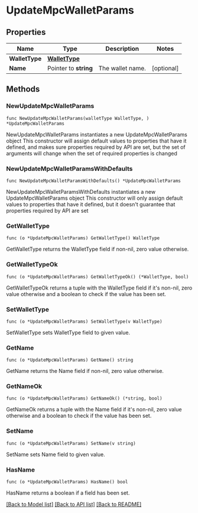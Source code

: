 # UpdateMpcWalletParams

## Properties

Name | Type | Description | Notes
------------ | ------------- | ------------- | -------------
**WalletType** | [**WalletType**](WalletType.md) |  | 
**Name** | Pointer to **string** | The wallet name. | [optional] 

## Methods

### NewUpdateMpcWalletParams

`func NewUpdateMpcWalletParams(walletType WalletType, ) *UpdateMpcWalletParams`

NewUpdateMpcWalletParams instantiates a new UpdateMpcWalletParams object
This constructor will assign default values to properties that have it defined,
and makes sure properties required by API are set, but the set of arguments
will change when the set of required properties is changed

### NewUpdateMpcWalletParamsWithDefaults

`func NewUpdateMpcWalletParamsWithDefaults() *UpdateMpcWalletParams`

NewUpdateMpcWalletParamsWithDefaults instantiates a new UpdateMpcWalletParams object
This constructor will only assign default values to properties that have it defined,
but it doesn't guarantee that properties required by API are set

### GetWalletType

`func (o *UpdateMpcWalletParams) GetWalletType() WalletType`

GetWalletType returns the WalletType field if non-nil, zero value otherwise.

### GetWalletTypeOk

`func (o *UpdateMpcWalletParams) GetWalletTypeOk() (*WalletType, bool)`

GetWalletTypeOk returns a tuple with the WalletType field if it's non-nil, zero value otherwise
and a boolean to check if the value has been set.

### SetWalletType

`func (o *UpdateMpcWalletParams) SetWalletType(v WalletType)`

SetWalletType sets WalletType field to given value.


### GetName

`func (o *UpdateMpcWalletParams) GetName() string`

GetName returns the Name field if non-nil, zero value otherwise.

### GetNameOk

`func (o *UpdateMpcWalletParams) GetNameOk() (*string, bool)`

GetNameOk returns a tuple with the Name field if it's non-nil, zero value otherwise
and a boolean to check if the value has been set.

### SetName

`func (o *UpdateMpcWalletParams) SetName(v string)`

SetName sets Name field to given value.

### HasName

`func (o *UpdateMpcWalletParams) HasName() bool`

HasName returns a boolean if a field has been set.


[[Back to Model list]](../README.md#documentation-for-models) [[Back to API list]](../README.md#documentation-for-api-endpoints) [[Back to README]](../README.md)


